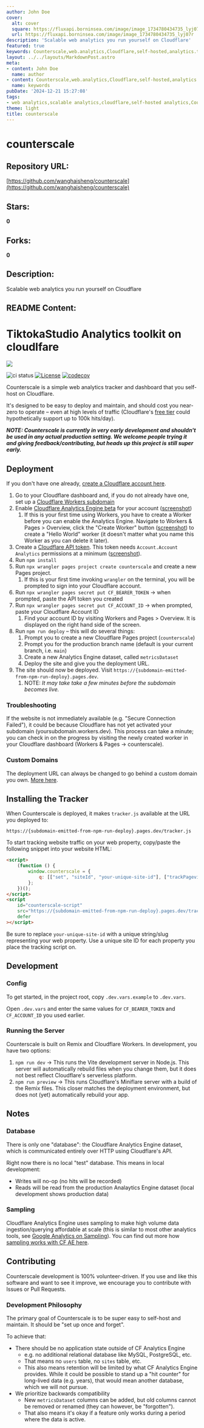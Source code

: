```yaml
---
author: John Doe
cover:
  alt: cover
  square: https://fluxapi.borninsea.com/image/image_1734780434735_lyj07r
  url: https://fluxapi.borninsea.com/image/image_1734780434735_lyj07r
description: 'Scalable web analytics you run yourself on Cloudflare'
featured: true
keywords: Counterscale,web.analytics,Cloudflare,self-hosted,analytics.toolkit,TiktokaStudio,deployment,Cloudflare.Workers,Analytics.Engine,beta,License,codecov,early.development,Docker
layout: ../../layouts/MarkdownPost.astro
meta:
- content: John Doe
  name: author
- content: Counterscale,web.analytics,Cloudflare,self-hosted,analytics.toolkit,TiktokaStudio,deployment,Cloudflare.Workers,Analytics.Engine,beta,License,codecov,early.development,Docker
  name: keywords
pubDate: '2024-12-21 15:27:08'
tags:
- web analytics,scalable analytics,cloudflare,self-hosted analytics,Counterscale,analytics toolkit,TiktokaStudio,deployment guide,Cloudflare Workers,Analytics Engine.beta,CODCOV_ti_tags,licenseBadge,NPM_install,NPM_deploy,CODCOV_code_coverage
theme: light
title: counterscale
---
```


# counterscale

## Repository URL: 
[https://github.com/wanghaisheng/counterscale](https://github.com/wanghaisheng/counterscale)

## Stars: 
**0**

## Forks: 
**0**

## Description: 
Scalable web analytics you run yourself on Cloudflare

## README Content: 
# TiktokaStudio Analytics toolkit on cloudlfare

![](/public/counterscale-logo-300x300.webp)

![ci status](https://github.com/benvinegar/counterscale/actions/workflows/ci.yaml/badge.svg)
[![License](https://img.shields.io/github/license/benvinegar/counterscale)](https://github.com/benvinegar/counterscale/blob/master/LICENSE)
[![codecov](https://codecov.io/gh/benvinegar/counterscale/graph/badge.svg?token=NUHURNB682)](https://codecov.io/gh/benvinegar/counterscale)

Counterscale is a simple web analytics tracker and dashboard that you self-host on Cloudflare.

It's designed to be easy to deploy and maintain, and should cost you near-zero to operate – even at high levels of traffic (Cloudflare's [free tier](https://developers.cloudflare.com/workers/platform/pricing/#workers) could hypothetically support up to 100k hits/day).

**_NOTE: Counterscale is currently in very early development and shouldn't be used in any actual production setting. We welcome people trying it and giving feedback/contributing, but heads up this project is still super early._**

## Deployment

If you don't have one already, [create a Cloudflare account here](https://dash.cloudflare.com/sign-up).

1. Go to your Cloudflare dashboard and, if you do not already have one, set up a [Cloudflare Workers subdomain](https://developers.cloudflare.com/workers/configuration/routing/workers-dev/)
1. Enable [Cloudflare Analytics Engine beta](https://developers.cloudflare.com/analytics/analytics-engine/get-started/) for your account ([screenshot](https://github.com/benvinegar/counterscale/assets/4562878/ad1b5712-2344-4489-a684-685b876635d1))
    1. If this is your first time using Workers, you have to create a Worker before you can enable the Analytics Engine. Navigate to Workers & Pages > Overview, click the "Create Worker" button ([screenshot](./docs/create-worker.png)) to create a "Hello World" worker (it doesn't matter what you name this Worker as you can delete it later).
1. Create a [Cloudflare API token](https://developers.cloudflare.com/fundamentals/api/get-started/create-token/). This token needs `Account.Account Analytics` permissions at a minimum ([screenshot](./docs/api-token.png)).
1. Run `npm install`
1. Run `npx wrangler pages project create counterscale` and create a new Pages project.
    1. If this is your first time invoking `wrangler` on the terminal, you will be prompted to sign into your Cloudflare account.
1. Run `npx wrangler pages secret put CF_BEARER_TOKEN` → when prompted, paste the API token you created
1. Run `npx wrangler pages secret put CF_ACCOUNT_ID` → when prompted, paste your Cloudflare Account ID
    1. Find your account ID by visiting Workers and Pages > Overview. It is displayed on the right hand side of the screen.
1. Run `npm run deploy` – this will do several things:
    1. Prompt you to create a new Cloudflare Pages project (`counterscale`)
    1. Prompt you for the production branch name (default is your current branch, i.e. `main`)
    1. Create a new Analytics Engine dataset, called `metricsDataset`
    1. Deploy the site and give you the deployment URL.
1. The site should now be deployed. Visit `https://{subdomain-emitted-from-npm-run-deploy}.pages.dev`.
    1. NOTE: _It may take take a few minutes before the subdomain becomes live._

### Troubleshooting

If the website is not immediately available (e.g. "Secure Connection Failed"), it could be because Cloudflare has not yet activated your subdomain (yoursubdomain.workers.dev). This process can take a minute; you can check in on the progress by visiting the newly created worker in your Cloudflare dashboard (Workers & Pages → counterscale).

### Custom Domains

The deployment URL can always be changed to go behind a custom domain you own. [More here](https://developers.cloudflare.com/workers/configuration/routing/custom-domains/).

## Installing the Tracker

When Counterscale is deployed, it makes `tracker.js` available at the URL you deployed to:

```
https://{subdomain-emitted-from-npm-run-deploy}.pages.dev/tracker.js
```

To start tracking website traffic on your web property, copy/paste the following snippet into your website HTML:

```html
<script>
    (function () {
        window.counterscale = {
            q: [["set", "siteId", "your-unique-site-id"], ["trackPageview"]],
        };
    })();
</script>
<script
    id="counterscale-script"
    src="https://{subdomain-emitted-from-npm-run-deploy}.pages.dev/tracker.js"
    defer
></script>
```

Be sure to replace `your-unique-site-id` with a unique string/slug representing your web property. Use a unique site ID for each property you place the tracking script on.

## Development

### Config

To get started, in the project root, copy `.dev.vars.example` to `.dev.vars`.

Open `.dev.vars` and enter the same values for `CF_BEARER_TOKEN` and `CF_ACCOUNT_ID` you used earlier.

### Running the Server

Counterscale is built on Remix and Cloudflare Workers. In development, you have two options:

1. `npm run dev` → This runs the Vite development server in Node.js. This server will automatically rebuild files when you change them, but it does not best reflect Cloudflare's serverless platform.
2. `npm run preview` → This runs Cloudflare's Miniflare server with a build of the Remix files. This closer matches the deployment environment, but does not (yet) automatically rebuild your app.

## Notes

### Database

There is only one "database": the Cloudflare Analytics Engine dataset, which is communicated entirely over HTTP using Cloudflare's API.

Right now there is no local "test" database. This means in local development:

-   Writes will no-op (no hits will be recorded)
-   Reads will be read from the production Analaytics Engine dataset (local development shows production data)

### Sampling

Cloudflare Analytics Engine uses sampling to make high volume data ingestion/querying affordable at scale (this is similar to most other analytics tools, see [Google Analytics on Sampling](https://support.google.com/analytics/answer/2637192?hl=en#zippy=%2Cin-this-article)). You can find out more how [sampling works with CF AE here](https://developers.cloudflare.com/analytics/analytics-engine/sampling/).

## Contributing

Counterscale development is 100% volunteer-driven. If you use and like this software and want to see it improve, we encourage you to contribute with Issues or Pull Requests.

### Development Philosophy

The primary goal of Counterscale is to be super easy to self-host and maintain. It should be "set up once and forget".

To achieve that:

-   There should be no application state outside of CF Analytics Engine
    -   e.g. no additional relational database like MySQL, PostgreSQL, etc.
    -   That means no `users` table, no `sites` table, etc.
    -   This also means retention will be limited by what CF Analytics Engine provides. While it could be possible to stand up a "hit counter" for long-lived data (e.g. years), that would mean another database, which we will not pursue.
-   We prioritize backwards compatibility
    -   New `metricsDataset` columns can be added, but old columns cannot be removed or renamed (they can however, be "forgotten").
    -   That also means it's okay if a feature only works during a period where the data is active.

